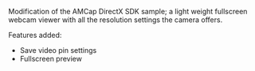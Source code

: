 Modification of the AMCap DirectX SDK sample; a light weight fullscreen webcam viewer with all the resolution settings the camera offers.

Features added:

* Save video pin settings
* Fullscreen preview


